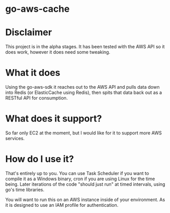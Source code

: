 # go-aws-cache 

# Disclaimer 

This project is in the alpha stages. It has been tested with the AWS API so it does work, however it does need some tweaking. 


# What it does 

Using the go-aws-sdk it reaches out to the AWS API and pulls data down into Redis (or ElasticCache using Redis), then spits that data back out as a RESTful API for consumption. 


# What does it support? 

So far only EC2 at the moment, but I would like for it to support more AWS services. 



# How do I use it? 

That's entirely up to you. You can use Task Scheduler if you want to compile it as a Windows binary, cron if you are using Linux for the time being. Later iterations of the code "should just run" at timed intervals, using go's time libraries.

You will want to run this on an AWS instance inside of your environment. As it is designed to use an IAM profile for authentication. 




